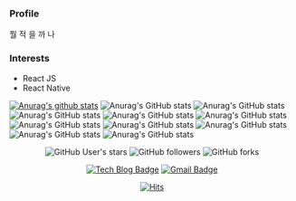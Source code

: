 <!--
**youngminss/youngminss** is a ✨ _special_ ✨ repository because its `README.md` (this file) appears on your GitHub profile.

Here are some ideas to get you started:

- 🔭 I’m currently working on ...
- 🌱 I’m currently learning ...
- 👯 I’m looking to collaborate on ...
- 🤔 I’m looking for help with ...
- 💬 Ask me about ...
- 📫 How to reach me: ...
- 😄 Pronouns: ...
- ⚡ Fun fact: ...
-->

### Profile

뭘 적 을 까 나

### Interests

+ React JS
+ React Native

[![Anurag's github stats](https://github-readme-stats.vercel.app/api?username=youngminss)](https://github.com/youngminss/github-readme-stats)
![Anurag's GitHub stats](https://github-readme-stats.vercel.app/api?username=youngminss&show_icons=true&theme=dark)
![Anurag's GitHub stats](https://github-readme-stats.vercel.app/api?username=youngminss&show_icons=true&theme=radical)
![Anurag's GitHub stats](https://github-readme-stats.vercel.app/api?username=youngminss&show_icons=true&theme=merko)
![Anurag's GitHub stats](https://github-readme-stats.vercel.app/api?username=youngminss&show_icons=true&theme=gruvbox)
![Anurag's GitHub stats](https://github-readme-stats.vercel.app/api?username=youngminss&show_icons=true&theme=onedark)
![Anurag's GitHub stats](https://github-readme-stats.vercel.app/api?username=youngminss&show_icons=true&theme=tokyonight)
![Anurag's GitHub stats](https://github-readme-stats.vercel.app/api?username=youngminss&show_icons=true&theme=cobalt)
![Anurag's GitHub stats](https://github-readme-stats.vercel.app/api?username=youngminss&show_icons=true&theme=cobsynthwavealt)
![Anurag's GitHub stats](https://github-readme-stats.vercel.app/api?username=youngminss&show_icons=true&theme=highcontrast)
![Anurag's GitHub stats](https://github-readme-stats.vercel.app/api?username=youngminss&show_icons=true&theme=dracula)



<div align=center>

![GitHub User's stars](https://img.shields.io/github/stars/youngminss?style=social)
![GitHub followers](https://img.shields.io/github/followers/youngminss?style=social)
![GitHub forks](https://img.shields.io/github/forks/youngminss/youngminss?style=social)

</div>

<div align=center>

[![Tech Blog Badge](http://img.shields.io/badge/-Tech%20blog-black?style=flat-square&logo=github&link=https://youngminieo1005.tistory.com/notice/56)](https://youngminieo1005.tistory.com/notice/56)
[![Gmail Badge](https://img.shields.io/badge/Gmail-d14836?style=flat-square&logo=Gmail&logoColor=white&link=mailto:snugyun01@gmail.com)](mailto:youngminieo1005@gmail.com)

</div>

<div align=center>
  
[![Hits](https://hits.seeyoufarm.com/api/count/incr/badge.svg?url=https%3A%2F%2Fgithub.com%2Fyoungminss&count_bg=%237A81A8&title_bg=%23555555&icon=&icon_color=%23E7E7E7&title=hits&edge_flat=false)](https://hits.seeyoufarm.com)
  
</div>
